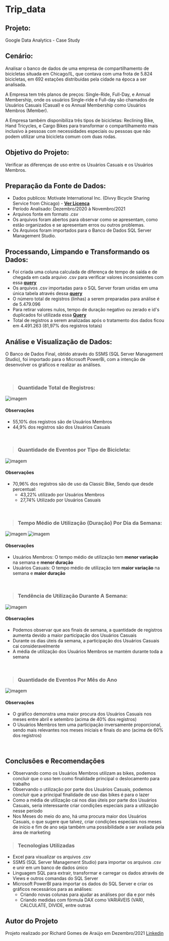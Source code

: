 # Trip_data
## Projeto:
Google Data Analytics - Case Study

## Cenário: 
Analisar o banco de dados de uma empresa de compartilhamento de bicicletas situada em Chicago/IL, que contava com uma frota de 5.824 bicicletas, em 692 estações distribuidas pela cidade na época a ser analisada.

A Empresa tem três planos de preços: Single-Ride, Full-Day, e Annual Membership, onde os usuários Single-ride e Full-day são chamados de Usuários Casuais (Casual) e os Annual Membership como Usuários Membros (Member).

A Empresa também disponibiliza três tipos de bicicletas: Reclining Bike, Hand Tricycles, e Cargo Bikes para transformar o compartilhamento mais inclusivo à pessoas com necessidades especiais ou pessoas que não podem utilizar uma bicicleta comum com duas rodas.

## Objetivo do Projeto:
Verificar as diferenças de uso entre os Usuários Casuais e os Usuários Membros.

## Preparação da Fonte de Dados:
- Dados publicos: Motivate International Inc. (Divvy Bicycle Sharing Service from Chicago) - [**Ver Licença**](https://www.divvybikes.com/data-license-agreement)
- Período Analisado: Dezembro/2020 à Novembro/2021
- Arquivos fonte em formato .csv
- Os arquivos foram abertos para observar como se apresentam, como estão organizados e se apresentam erros ou outros problemas.
- Os Arquivos foram importados para o Banco de Dados SQL Server Management Studio.

## Processando, Limpando e Transformando os Dados:
- Foi criada uma coluna calculada de diferença de tempo de saída e de chegada em cada arquivo .csv para verificar valores inconsistentes com essa [**query**](Query_Add_Column)
- Os arquivos .csv importadas para o SQL Server foram unidas em uma única tabela através dessa [**query**](Query_Union_ALL)
- O número total de registros (linhas) a serem preparadas para análise é de 5.479.096
- Para retirar valores nulos, tempo de duração negativo ou zerado e id's duplicados foi utilizada essa [**Query**](Query_Cleaning_Data) 
- Total de registros a serem analizadas após o tratamento dos dados ficou em 4.491.263 (81,97% dos registros totais)

## Análise e Visualização de Dados:
O Banco de Dados Final, obtido através do SSMS (SQL Server Management Studio), foi importado para o Microsoft PowerBi, com a intenção de desenvolver os gráficos e realizar as análises.

<p>  <br>
  </p>
  
>### Quantidade Total de Registros:

![**imagem**](Qtd_Registros.png)


#### Observações
+ 55,10% dos registros são de Usuários Membros
+ 44,9% dos registros são dos Usuários Casuais

<p>  <br>
  </p>
 
>### Quantidade de Eventos por Tipo de Bicicleta:

![**imagem**](Qtd_Registros_Tipo_Bike.png)


#### Observações
- 70,96% dos registros são de uso da Classic Bike, Sendo que desde percentual: 
   - 43,22% utilizado por Usuários Membros
   - 27,74% Utilizado por Usuários Casuais

<p>  <br>
  </p>
 
>### Tempo Médio de Utilização (Duração) Por Dia da Semana:

![**imagem**](Media_Tempo_Dia_Semana.png)
![**imagem**](Media_Tempo_Dia_Semana_Tipo_Bike.png)


#### Observações
- Usuários Membros: O tempo médio de utilização tem **menor variação** na semana e **menor duração**
- Usuários Casuais: O tempo médio de utilização tem **maior variação** na semana e **maior duração**
 
<p>  <br>
  </p>
 
>### Tendência de Utilização Durante A Semana:

![**imagem**](Qtd_Registros_Dia_Semana.png)


#### Observações
- Podemos observar que aos finais de semana, a quantidade de registros aumenta devido a maior participação dos Usuários Casuais
- Durante os dias úteis da semana, a participação dos Usuários Casuais cai consideravelmente
- A média de utilização dos Usuários Membros se mantém durante toda a semana

<p>  <br>
  </p>
 
>### Quantidade de Eventos Por Mês do Ano

![**imagem**](Qtd_Registros_Mes.png)


#### Observações
- O gráfico demonstra uma maior procura dos Usuários Casuais nos meses entre abril e setembro (acima de 40% dos registros)
- O Usuários Membros tem uma participação inversamente proporcional, sendo mais relevantes nos meses iniciais e finais do ano (acima de 60% dos registros)
<p>  <br>
  </p>
  
## Conclusões e Recomendações
- Observando como os Usuários Membros utilizam as bikes, podemos concluir que o uso tem como finalidade principal o deslocamento para trabalho
- Observando o utilização por parte dos Usuários Casuais, podemos concluir que a principal finalidade de uso das bikes é para o lazer
- Como a média de utilização cai nos dias úteis por parte dos Usuários Casuais, seria interessante criar condições especiais para a utilização nesse período
- Nos Meses do meio do ano, há uma procura maior dos Usuários Casuais, o que sugere que talvez, criar condições especiais nos meses de início e fim de ano seja também uma possibilidade a ser avaliada pela área de marketing

>### Tecnologias Utilizadas
- Excel para visualizar os arquivos .csv
- SSMS (SQL Server Management Studio) para importar os arquivos .csv e unir em um banco de dados único
- Linguagem SQL para extrair, transformar e carregar os dados através de Views e outros comandas do SQL Server
- Microsoft PowerBI para importar os dados do SQL Server e criar os gráficos necessários para as análises:
    - Criando novas colunas para ajudar as análises por dia e por mês
    - Criando medidas com fórmula DAX como VARIÁVEIS (VAR), CALCULATE, DIVIDE, entre outras

## Autor do Projeto
Projeto realizado por Richard Gomes de Araújo em Dezembro/2021
[Linkedin](https://www.linkedin.com/in/richardaraujoanalistadedados/)
